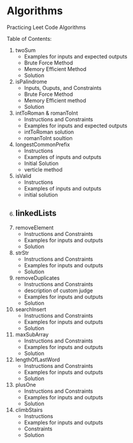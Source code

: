 # Algorithms
Practicing Leet Code Algorithms

Table of Contents: 
1. twoSum 
    - Examples for inputs and expected outputs
    - Brute Force Method
    - Memory Efficient Method
    - Solution
2. isPalindrome
    - Inputs, Ouputs, and Constraints
    - Brute Force Method
    - Memory Efficient method
    - Solution 
3. intToRoman & romanToInt
    - Instructions and Constraints
    - Examples for inputs and expected outputs
    - intToRoman solution
    - romanToInt soultion
4. longestCommonPrefix
    - Instructions
    - Examples of inputs and outputs
    - Initial Solution
    - verticle method
5. isValid
    - Instructions
    - Examples of inputs and outputs
    - initial solution
6. linkedLists
    -
7. removeElement
    - Instructions and Constraints
    - Examples for inputs and outputs
    - Solution
8. strStr
    - Instructions and Constraints
    - Examples for inputs and outputs
    - Solution
9. removeDuplicates
    - Instructions and Constraints
    - description of custom judge
    - Examples for inputs and outputs
    - Solution  
10. searchInsert 
    - Instructions and Constraints
    - Examples for inputs and outputs
    - Solution
11. maxSubArray
    - Instructions and Constraints
    - Examples for inputs and outputs
    - Solution
12. lengthOfLastWord
    - Instructions and Constraints
    - Examples for inputs and outputs
    - Solution
13. plusOne
    - Instructions and Constraints
    - Examples for inputs and outputs
    - Solution
14. climbStairs
    - Instructions  
    - Examples for inputs and outputs
    - Constraints
    - Solution